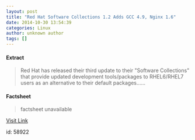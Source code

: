 ```yaml
---
layout: post
title: "Red Hat Software Collections 1.2 Adds GCC 4.9, Nginx 1.6"
date: 2014-10-30 13:54:39
categories: Linux
author: unknown author
tags: []
---
```



#### Extract
>Red Hat has released their third update to their "Software Collections" that provide updated development tools/packages to RHEL6/RHEL7 users as an alternative to their default packages......

#### Factsheet
>factsheet unavailable

[Visit Link](http://www.phoronix.com/vr.php?view=MTgyNjI)

id:   58922

